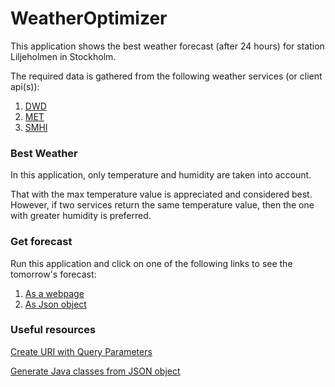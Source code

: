 # WeatherOptimizer

This application shows the best weather forecast (after 24 hours) for station Liljeholmen in Stockholm.

The required data is gathered from the following weather services (or client api(s)):

1. [DWD](https://api.open-meteo.com/v1/dwd-icon?latitude=59.3094&longitude=18.0234&hourly=temperature_2m,relative_humidity_2m,precipitation&timezone=Europe%2FBerlin&forecast_days=2)
2. [MET](https://api.met.no/weatherapi/locationforecast/2.0/compact?lat=59.3110&lon=18.0300)
3. [SMHI](https://opendata-download-metfcst.smhi.se/api/category/pmp3g/version/2/geotype/point/lon/18.0300/lat/59.3110/data.json)

### Best Weather
In this application, only temperature and humidity are taken into account.

That with the max temperature value is appreciated and considered best.
However, if two services return the same temperature value, then the one with greater humidity is preferred.

### Get forecast
Run this application and click on one of the following links to see the tomorrow's forecast:

1. [As a webpage](http://localhost:8080/weather/forecast)
2. [As Json object](http://localhost:8080/api/v1/weather/forecast)

### Useful resources
[Create URI with Query Parameters](https://www.baeldung.com/webflux-webclient-parameters)

[Generate Java classes from JSON object](https://www.jsonschema2pojo.org/)